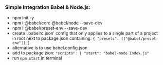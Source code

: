 ### Simple Integration Babel & Node.js:

- npm init -y
- npm i @babel/core @babel/node --save-dev
- npm i @babel/preset-env --save-dev
- create '.babelrc.json' config that only applies to a single part of a project in root next to package.json containing:
  `{
    "presets": [["@babel/preset-env"]]
}`
- alternative is to use babel.config.json
- add to package.json:
  `"scripts": {
"start": "babel-node index.js"`
- run `npm start` in terminal
